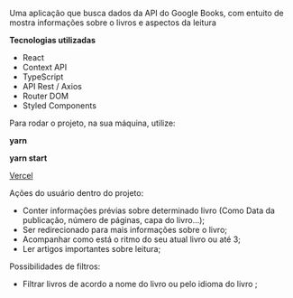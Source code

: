 
Uma aplicação que busca dados da API do Google Books, com entuito de mostra informações sobre o livros e aspectos da leitura


**Tecnologias utilizadas**
- React 
- Context API
- TypeScript
- API Rest / Axios
- Router DOM 
- Styled Components


Para rodar o projeto, na sua máquina, utilize:

**yarn** 


**yarn start**


<a href="https://playbooks-eight.vercel.app">Vercel</a>


Ações do usuário dentro do projeto: 
- Conter informações prévias sobre determinado livro (Como Data da publicação, número de páginas, capa do livro...); 
- Ser redirecionado para mais informações sobre o livro;
- Acompanhar como está o ritmo do seu atual livro ou até 3; 
- Ler artigos importantes sobre leitura;

Possibilidades de filtros:
- Filtrar livros de acordo a nome do livro ou pelo idioma do livro ;



